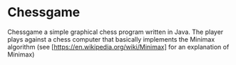 # Chessgame

Chessgame a simple graphical chess program written in Java. The player plays against a chess computer that basically implements the Minimax algorithm (see [https://en.wikipedia.org/wiki/Minimax] for an explanation of Minimax)
